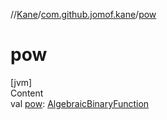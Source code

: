 //[Kane](../index.md)/[com.github.jomof.kane](index.md)/[pow](pow.md)



# pow  
[jvm]  
Content  
val [pow](pow.md): [AlgebraicBinaryFunction](../com.github.jomof.kane.impl.functions/-algebraic-binary-function/index.md)  



